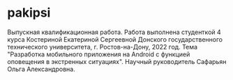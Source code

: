 # pakipsi
Выпускная квалификационная работа.
Работа выполнена студенткой 4 курса Костериной Екатериной Сергеевной
Донского государственного технического университета, г. Ростов-на-Дону, 2022 год.
Тема "Разработка мобильного приложения на Android с функцией оповещения в экстренных ситуациях".
Научный руководитель Сафарьян Ольга Александровна.
